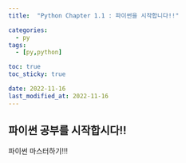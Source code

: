 ```yaml
---
title:  "Python Chapter 1.1 : 파이썬을 시작합니다!!" 

categories:
  - py
tags:
  - [py,python]

toc: true
toc_sticky: true

date: 2022-11-16
last_modified_at: 2022-11-16
---
```



## 파이썬 공부를 시작합시다!! ##
파이썬 마스터하기!!!
